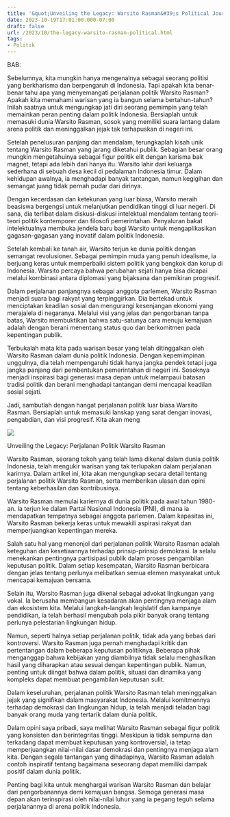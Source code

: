 ```yaml
---
title: '&quot;Unveiling the Legacy: Warsito Rasman&#39;s Political Journey&quot;'
date: 2023-10-19T17:01:00.000-07:00
draft: false
url: /2023/10/the-legacy-warsito-rasman-political.html
tags: 
- Politik
---
```


  

BAB:  
  
Sebelumnya, kita mungkin hanya mengenalnya sebagai seorang politisi yang berkharisma dan berpengaruh di Indonesia. Tapi apakah kita benar-benar tahu apa yang menyemangati perjalanan politik Warsito Rasman? Apakah kita memahami warisan yang ia bangun selama bertahun-tahun? Inilah saatnya untuk mengungkap jati diri seorang pemimpin yang telah memainkan peran penting dalam politik Indonesia. Bersiaplah untuk memasuki dunia Warsito Rasman, sosok yang memiliki suara lantang dalam arena politik dan meninggalkan jejak tak terhapuskan di negeri ini.

  

Setelah penelusuran panjang dan mendalam, terungkaplah kisah unik tentang Warsito Rasman yang jarang diketahui publik. Sebagian besar orang mungkin mengetahuinya sebagai figur politik elit dengan karisma bak magnet, tetapi ada lebih dari hanya itu. Warsito lahir dari keluarga sederhana di sebuah desa kecil di pedalaman Indonesia timur. Dalam kehidupan awalnya, ia menghadapi banyak tantangan, namun kegigihan dan semangat juang tidak pernah pudar dari dirinya.

  

Dengan kecerdasan dan ketekunan yang luar biasa, Warsito meraih beasiswa bergengsi untuk melanjutkan pendidikan tinggi di luar negeri. Di sana, dia terlibat dalam diskusi-diskusi intelektual mendalam tentang teori-teori politik kontemporer dan filosofi pemerintahan. Penyaluran bakat intelektualnya membuka jendela baru bagi Warsito untuk mengaplikasikan gagasan-gagasan yang inovatif dalam politik Indonesia.

  

Setelah kembali ke tanah air, Warsito terjun ke dunia politik dengan semangat revolusioner. Sebagai pemimpin muda yang penuh idealisme, ia berjuang keras untuk memperbaiki sistem politik yang bengkok dan korup di Indonesia. Warsito percaya bahwa perubahan sejati hanya bisa dicapai melalui kombinasi antara diplomasi yang bijaksana dan pemikiran progresif.

  

Dalam perjalanan panjangnya sebagai anggota parlemen, Warsito Rasman menjadi suara bagi rakyat yang terpinggirkan. Dia bertekad untuk menciptakan keadilan sosial dan mengurangi kesenjangan ekonomi yang merajalela di negaranya. Melalui visi yang jelas dan pengorbanan tanpa batas, Warsito membuktikan bahwa satu-satunya cara menuju kemajuan adalah dengan berani menentang status quo dan berkomitmen pada kepentingan publik.

  

Terbukalah mata kita pada warisan besar yang telah ditinggalkan oleh Warsito Rasman dalam dunia politik Indonesia. Dengan kepemimpinan unggulnya, dia telah mempengaruhi tidak hanya jangka pendek tetapi juga jangka panjang dari pembentukan pemerintahan di negeri ini. Sosoknya menjadi inspirasi bagi generasi masa depan untuk melampaui batasan tradisi politik dan berani menghadapi tantangan demi mencapai keadilan sosial sejati.

  

Jadi, sambutlah dengan hangat perjalanan politik luar biasa Warsito Rasman. Bersiaplah untuk memasuki lanskap yang sarat dengan inovasi, pengabdian, dan visi progresif. Kita akan meng

  

![](https://www.datatempo.co/cover/custom/foto/2007/04/13/r_48C47606.jpg)

  

Unveiling the Legacy: Perjalanan Politik Warsito Rasman

  

Warsito Rasman, seorang tokoh yang telah lama dikenal dalam dunia politik Indonesia, telah mengukir warisan yang tak terlupakan dalam perjalanan karirnya. Dalam artikel ini, kita akan mengungkap secara detail tentang perjalanan politik Warsito Rasman, serta memberikan ulasan dan opini tentang keberhasilan dan kontribusinya.

  

Warsito Rasman memulai kariernya di dunia politik pada awal tahun 1980-an. Ia terjun ke dalam Partai Nasional Indonesia (PNI), di mana ia mendapatkan tempatnya sebagai anggota parlemen. Dalam kapasitas ini, Warsito Rasman bekerja keras untuk mewakili aspirasi rakyat dan memperjuangkan kepentingan mereka.

  

Salah satu hal yang menonjol dari perjalanan politik Warsito Rasman adalah keteguhan dan kesetiaannya terhadap prinsip-prinsip demokrasi. Ia selalu menekankan pentingnya partisipasi publik dalam proses pengambilan keputusan politik. Dalam setiap kesempatan, Warsito Rasman berbicara dengan jelas tentang perlunya melibatkan semua elemen masyarakat untuk mencapai kemajuan bersama.

  

Selain itu, Warsito Rasman juga dikenal sebagai advokat lingkungan yang vokal. Ia berusaha membangun kesadaran akan pentingnya menjaga alam dan ekosistem kita. Melalui langkah-langkah legislatif dan kampanye pendidikan, ia telah berhasil mengubah pola pikir banyak orang tentang perlunya pelestarian lingkungan hidup.

  

Namun, seperti halnya setiap perjalanan politik, tidak ada yang bebas dari kontroversi. Warsito Rasman juga pernah menghadapi kritik dan pertentangan dalam beberapa keputusan politiknya. Beberapa pihak menganggap bahwa kebijakan yang diambilnya tidak selalu menghasilkan hasil yang diharapkan atau sesuai dengan kepentingan publik. Namun, penting untuk diingat bahwa dalam politik, situasi dan dinamika yang kompleks dapat membuat pengambilan keputusan sulit.

  

Dalam keseluruhan, perjalanan politik Warsito Rasman telah meninggalkan jejak yang signifikan dalam masyarakat Indonesia. Melalui komitmennya terhadap demokrasi dan lingkungan hidup, ia telah menjadi teladan bagi banyak orang muda yang tertarik dalam dunia politik.

  

Dalam opini saya pribadi, saya melihat Warsito Rasman sebagai figur politik yang konsisten dan berintegritas tinggi. Meskipun ia tidak sempurna dan terkadang dapat membuat keputusan yang kontroversial, ia tetap memperjuangkan nilai-nilai dasar demokrasi dan pentingnya menjaga alam kita. Dengan segala tantangan yang dihadapinya, Warsito Rasman adalah contoh inspiratif tentang bagaimana seseorang dapat memiliki dampak positif dalam dunia politik.

  

Penting bagi kita untuk menghargai warisan Warsito Rasman dan belajar dari pengorbanannya demi kemajuan bangsa. Semoga generasi masa depan akan terinspirasi oleh nilai-nilai luhur yang ia pegang teguh selama perjalanannya di arena politik Indonesia.